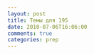 ```yaml
---
layout: post
title: Темы для 195
date: 2010-07-06T16:06:00
comments: true
categories: prep
---
```


